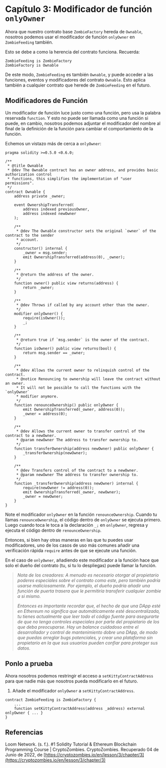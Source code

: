 # Capítulo 3: Modificador de función `onlyOwner`

Ahora que nuestro contrato base `ZombieFactory` hereda de `Ownable`, nosotros podemos usar el modificador de función `onlyOwner` en `ZombieFeeding` también.

Esto se debe a como la herencia del contrato funciona. Recuerda:

```sol
ZombieFeeding is ZombieFactory
ZombieFactory is Ownable
```

De este modo, `ZombieFeeding` es también `Ownable`, y puede acceder a las funciones, eventos y modificadores del contrato `Ownable`. Esto aplica también a cualquier contrato que herede de `ZombieFeeding` en el futuro.

## Modificadores de Función

Un modificador de función luce justo como una función, pero usa la palabra reservada `function`. Y esto no puede ser llamada como una función si puede, en cambio, nosotros podemos adjuntar el modificador del nombre al final de la definición de la función para cambiar el comportamiento de la función.

Echemos un vistazo más de cerca a `onlyOwner`:

```sol
pragma solidity >=0.5.0 <0.6.0;

/**
 * @title Ownable
 * @dev The Ownable contract has an owner address, and provides basic authorization control
 * functions, this simplifies the implementation of "user permissions".
 */
contract Ownable {
    address private _owner;

    event OwnershipTransferred(
        address indexed previousOwner,
        address indexed newOwner
    );

    /**
     * @dev The Ownable constructor sets the original `owner` of the contract to the sender
     * account.
     */
    constructor() internal {
        _owner = msg.sender;
        emit OwnershipTransferred(address(0), _owner);
    }

    /**
     * @return the address of the owner.
     */
    function owner() public view returns(address) {
        return _owner;
    }

    /**
     * @dev Throws if called by any account other than the owner.
     */
    modifier onlyOwner() {
        require(isOwner());
        _;
    }

    /**
     * @return true if `msg.sender` is the owner of the contract.
     */
    function isOwner() public view returns(bool) {
        return msg.sender == _owner;
    }

    /**
     * @dev Allows the current owner to relinquish control of the contract.
     * @notice Renouncing to ownership will leave the contract without an owner.
     * It will not be possible to call the functions with the `onlyOwner`
     * modifier anymore.
     */
    function renounceOwnership() public onlyOwner {
        emit OwnershipTransferred(_owner, address(0));
        _owner = address(0);
    }

    /**
     * @dev Allows the current owner to transfer control of the contract to a newOwner.
     * @param newOwner The address to transfer ownership to.
     */
    function transferOwnership(address newOwner) public onlyOwner {
        _transferOwnership(newOwner);
    }

    /**
     * @dev Transfers control of the contract to a newOwner.
     * @param newOwner The address to transfer ownership to.
     */
    function _transferOwnership(address newOwner) internal {
        require(newOwner != address(0));
        emit OwnershipTransferred(_owner, newOwner);
        _owner = newOwner;
    }
}
```

Note el modificador `onlyOwner` en la función `renounceOwnership`. Cuando tu llamas `renounceOwnership`, el código dentro de `onlyOwner` se ejecuta primero. Luego cuando toca le toca a la declaración `_;` en `onlyOwner`, regresa y ejecuta el código dentro de `renounceOwnership`.

Entonces, si bien hay otras maneras en las que tu puedes usar modificadores, uno de los casos de uso más comunes añadir una verificación rápida `require` antes de que se ejecute una función.

En el caso de `onlyOwner`, añadiendo este modificador a la función hace que solo el dueño del contrato (tu, si tu lo despliegas) puede llamar la función.

> *Nota de los creadores: A menudo es necesario otorgar al propietario poderes especiales sobre el contrato como este, pero también podría usarse maliciosamente. Por ejemplo, el dueño podría añadir una función de puerta trasera que le permitiría transferir cualquier zombie a si mismo.*
>
> *Entonces es importante recordar que, el hecho de que una DApp esté en Ethereum no significa que automáticamente esté descentralizada, tu tienes actualmente que leer todo el código fuente para asegurarte de que no tenga controles especiales por parte del propietario de los que deba preocuparse. Hay un balance cuidadoso entre el desarrollador y control de mantenimiento dobre una DApp, de modo que puedas arreglar bugs potenciales, y crear una plataforma sin propietario en la que sus usuarios pueden confiar para proteger sus datos.*

## Ponlo a prueba

Ahora nosotros podemos restringir el acceso a `setKittyContractAddress` para que nadie más que nosotros pueda modificarlo en el futuro.

1. Añade el modificador `onlyOwner` a `setKittyContractAddress`.

```sol
contract ZombieFeeding is ZombieFactory {
    ...
    function setKittyContractAddress(address _address) external onlyOwner { ... }
}
```

## Referencias

Loom Network. (s. f.). #1 Solidity Tutorial & Ethereum Blockchain Programming Course | CryptoZombies. CryptoZombies. Recuperado 04 de Junio de 2022, de [https://cryptozombies.io/en/lesson/3/chapter/3](https://cryptozombies.io/en/lesson/3/chapter/3)

